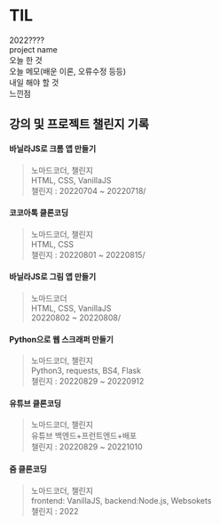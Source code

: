 # TIL
2022????  
project name  
오늘 한 것   
오늘 메모(배운 이론, 오류수정 등등)  
내일 해야 할 것  
느낀점  

강의 및 프로젝트 챌린지 기록
---
#### 바닐라JS로 크롬 앱 만들기   
> 노마드코더, 챌린지   
> HTML, CSS, VanillaJS   
> 챌린지 : 20220704 ~ 20220718/   

#### 코코아톡 클론코딩   
> 노마드코더, 챌린지   
> HTML, CSS   
> 챌린지 : 20220801 ~ 20220815/

#### 바닐라JS로 그림 앱 만들기   
> 노마드코더   
> HTML, CSS, VanillaJS   
> 20220802 ~ 20220808/

#### Python으로 웹 스크래퍼 만들기
> 노마드코더, 챌린지   
> Python3, requests, BS4, Flask   
> 챌린지 : 20220829 ~ 20220912   

#### 유튜브 클론코딩
> 노마드코더, 챌린지   
> 유튜브 백엔드+프런트엔드+배포   
> 챌린지 : 20220829 ~ 20221010     

#### 줌 클론코딩   
> 노마드코더, 챌린지   
> frontend: VanillaJS, backend:Node.js, Websokets   
> 챌린지 : 2022 



